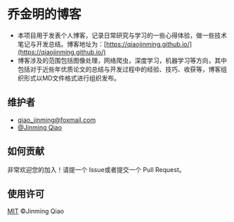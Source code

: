 # 乔金明的博客

- 本项目用于发表个人博客，记录日常研究与学习的一些心得体验，做一些技术笔记与开发总结。博客地址为：[https://qiaojinming.github.io/](https://qiaojinming.github.io/)
- 博客涉及的范围包括图像处理，网络爬虫，深度学习，机器学习等方向，其中包括对于近些年优质论文的总结与开发过程中的经验、技巧、收获等，博客组织形式以MD文件格式进行组织发布。


## 维护者

- qiao_jinming@foxmail.com
- [@Jinming Qiao](https://github.com/QiaoJinming)



## 如何贡献

非常欢迎您的加入！请提一个 Issue或者提交一个 Pull Request。



## 使用许可

[MIT](LICENSE) ©Jinming Qiao

